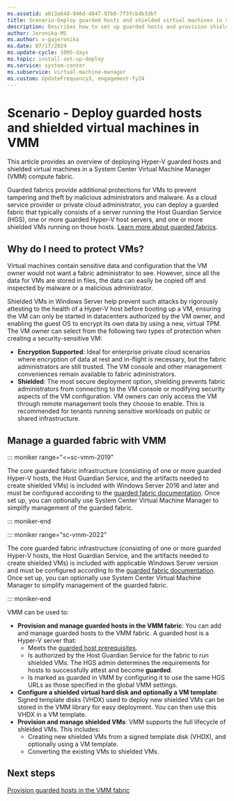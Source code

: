```yaml
---
ms.assetid: a013a64d-946d-4847-97b0-7f3fcb4b3dbf
title: Scenario-Deploy guarded hosts and shielded virtual machines in VMM
description: Describes how to set up guarded hosts and provision shielded VMs in the VMM fabric
author: Jeronika-MS
ms.author: v-gajeronika
ms.date: 07/17/2024
ms.update-cycle: 1095-days
ms.topic: install-set-up-deploy
ms.service: system-center
ms.subservice: virtual-machine-manager
ms.custom: UpdateFrequency3, engagement-fy24
---
```


# Scenario - Deploy guarded hosts and shielded virtual machines in VMM

This article provides an overview of deploying Hyper-V guarded hosts and shielded virtual machines in a System Center Virtual Machine Manager (VMM) compute fabric.

Guarded fabrics provide additional protections for VMs to prevent tampering and theft by malicious administrators and malware. As a cloud service provider or private cloud administrator, you can deploy a guarded fabric that typically consists of a server running the Host Guardian Service (HGS), one or more guarded Hyper-V host servers, and one or more shielded VMs running on those hosts. [Learn more about guarded fabrics](/windows-server/virtualization/guarded-fabric-shielded-vm/guarded-fabric-and-shielded-vms-top-node).

## Why do I need to protect VMs?

Virtual machines contain sensitive data and configuration that the VM owner would not want a fabric administrator to see. However, since all the data for VMs are stored in files, the data can easily be copied off and inspected by malware or a malicious administrator.

Shielded VMs in Windows Server help prevent such attacks by rigorously attesting to the health of a Hyper-V host before booting up a VM, ensuring the VM can only be started in datacenters authorized by the VM owner, and enabling the guest OS to encrypt its own data by using a new, virtual TPM. The VM owner can select from the following two types of protection when creating a security-sensitive VM:
- **Encryption Supported**: Ideal for enterprise private cloud scenarios where encryption of data at rest and in-flight is necessary, but the fabric administrators are still trusted. The VM console and other management conveniences remain available to fabric administrators.
- **Shielded**: The most secure deployment option, shielding prevents fabric administrators from connecting to the VM console or modifying security aspects of the VM configuration. VM owners can only access the VM through remote management tools they choose to enable. This is recommended for tenants running sensitive workloads on public or shared infrastructure.

## Manage a guarded fabric with VMM

::: moniker range="<=sc-vmm-2019"

The core guarded fabric infrastructure (consisting of one or more guarded Hyper-V hosts, the Host Guardian Service, and the artifacts needed to create shielded VMs) is included with Windows Server 2016 and later and must be configured according to the [guarded fabric documentation](/windows-server/security/guarded-fabric-shielded-vm/guarded-fabric-and-shielded-vms-top-node).
Once set up, you can optionally use System Center Virtual Machine Manager to simplify management of the guarded fabric.

::: moniker-end

::: moniker range="sc-vmm-2022"

The core guarded fabric infrastructure (consisting of one or more guarded Hyper-V hosts, the Host Guardian Service, and the artifacts needed to create shielded VMs) is included with applicable Windows Server version and must be configured according to the [guarded fabric documentation](/windows-server/security/guarded-fabric-shielded-vm/guarded-fabric-and-shielded-vms-top-node).
Once set up, you can optionally use System Center Virtual Machine Manager to simplify management of the guarded fabric.

::: moniker-end

VMM can be used to:

- **Provision and manage guarded hosts in the VMM fabric**: You can add and manage guarded hosts to the VMM fabric. A guarded host is a Hyper-V server that:
    - Meets the [guarded host prerequisites](/windows-server/security/guarded-fabric-shielded-vm/guarded-fabric-deploying-hgs-overview#prerequisites-for-hyper-v-hosts-that-will-become-guarded-hosts).
    - Is authorized by the Host Guardian Service for the fabric to run shielded VMs. The HGS admin determines the requirements for hosts to successfully attest and become **guarded**.
    - Is marked as guarded in VMM by configuring it to use the same HGS URLs as those specified in the global VMM settings.
- **Configure a shielded virtual hard disk and optionally a VM template**: Signed template disks (VHDX) used to deploy new shielded VMs can be stored in the VMM library for easy deployment. You can then use this VHDX in a VM template.
- **Provision and manage shielded VMs**: VMM supports the full lifecycle of shielded VMs. This includes:
    - Creating new shielded VMs from a signed template disk (VHDX), and optionally using a VM template.
    - Converting the existing VMs to shielded VMs.

## Next steps

[Provision guarded hosts in the VMM fabric](guarded-deploy-host.md)
